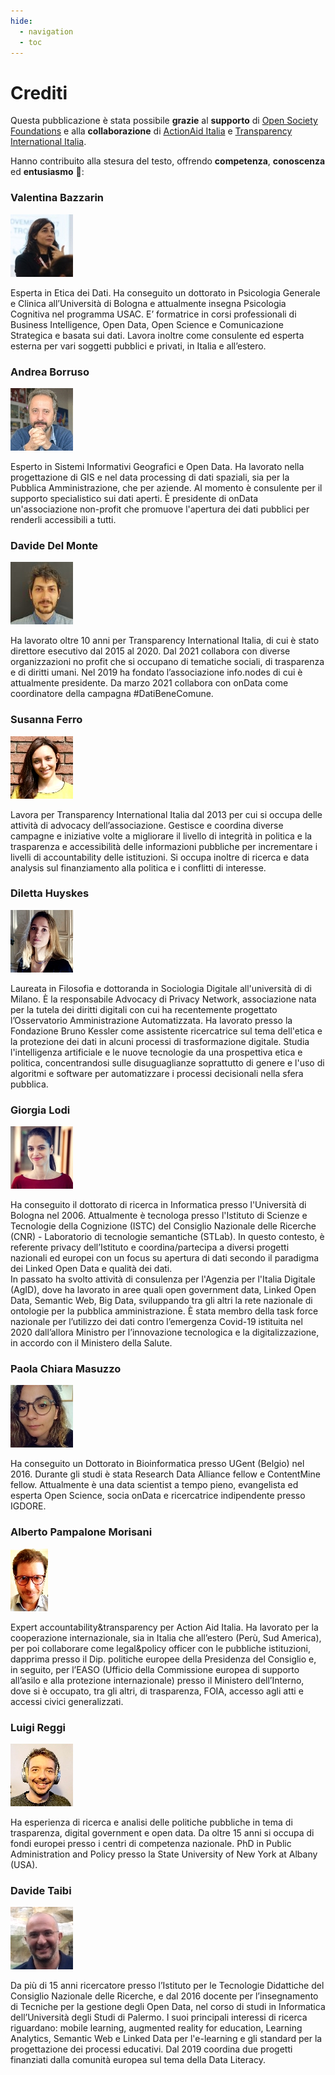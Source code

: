 ```yaml
---
hide:
  - navigation
  - toc
---
```


# Crediti



Questa pubblicazione è stata possibile **grazie** al **supporto** di [Open Society Foundations](https://www.opensocietyfoundations.org/) e alla **collaborazione** di [ActionAid Italia](https://www.actionaid.it/) e [Transparency International Italia](https://www.transparency.it/).

Hanno contribuito alla stesura del testo, offrendo **competenza**, **conoscenza** ed **entusiasmo** 🙏:

<div class="profilo">
<h3 class="nome">Valentina Bazzarin</h3>
<a href="https://twitter.com/VBazzarin"><img src="/images/people/valentina-bazzarin.jpg" class="foto-profilo"></a>
<p>Esperta in Etica dei Dati. Ha conseguito un dottorato in Psicologia Generale e Clinica all’Università di Bologna e attualmente insegna Psicologia Cognitiva nel programma USAC. E’ formatrice in corsi professionali di Business Intelligence, Open Data, Open Science e Comunicazione Strategica e basata sui dati. Lavora inoltre come consulente ed esperta esterna per vari soggetti pubblici e privati, in Italia e all’estero.</p>
</div>


<div class="profilo">
<h3 class="nome">Andrea Borruso</h3>
<a href="https://twitter.com/aborruso"><img src="/images/people/andrea-borruso.jpg" class="foto-profilo"></a>
<p>Esperto in Sistemi Informativi Geografici e Open Data. Ha lavorato nella progettazione di GIS e nel data processing di dati spaziali, sia per la Pubblica Amministrazione, che per aziende.
Al momento è consulente per il supporto specialistico sui dati aperti.
È presidente di onData un'associazione non-profit che promuove l'apertura dei dati pubblici per renderli accessibili a tutti.
</p>
</div>

<div class="profilo">
<h3 class="nome">Davide Del Monte</h3>
<a href="https://twitter.com/Davidovskij"><img src="/images/people/davide-del-monte.jpg" class="foto-profilo"></a>
<p>Ha lavorato oltre 10 anni per Transparency International Italia, di cui è stato direttore esecutivo dal 2015 al 2020. Dal 2021 collabora con diverse organizzazioni no profit che si occupano di tematiche sociali, di trasparenza e di diritti umani. Nel 2019 ha fondato l’associazione info.nodes di cui è attualmente presidente. Da marzo 2021 collabora con onData come coordinatore della campagna #DatiBeneComune.</p>
</div>

<div class="profilo">
<h3 class="nome">Susanna Ferro</h3>
<a href="https://www.linkedin.com/in/susanna-ferro"><img src="/images/people/susanna-ferro.jpg" class="foto-profilo"></a>
<p>Lavora per Transparency International Italia dal 2013 per cui si occupa delle attività di advocacy dell’associazione. Gestisce e coordina diverse campagne e iniziative volte a migliorare il livello di integrità in politica e la trasparenza e accessibilità delle informazioni pubbliche per incrementare i livelli di accountability delle istituzioni. Si occupa inoltre di ricerca e data analysis sul finanziamento alla politica e i conflitti di interesse.</p>
</div>



<div class="profilo">
<h3 class="nome">Diletta Huyskes</h3>
<a href="https://twitter.com/dilettahuyskes_"><img src="/images/people/diletta-huyskes.jpg" class="foto-profilo"></a>
<p>Laureata in Filosofia e dottoranda in Sociologia Digitale all'università di di Milano. È la responsabile Advocacy di Privacy Network, associazione nata per la tutela dei diritti digitali con cui ha recentemente progettato l’Osservatorio Amministrazione Automatizzata. Ha lavorato presso la Fondazione Bruno Kessler come assistente ricercatrice sul tema dell'etica e la protezione dei dati in alcuni processi di trasformazione digitale. Studia l'intelligenza artificiale e le nuove tecnologie da una prospettiva etica e politica, concentrandosi sulle disuguaglianze soprattutto di genere e l'uso di algoritmi e software per automatizzare i processi decisionali nella sfera pubblica.</p>
</div>

<div class="profilo">
<h3 class="nome">Giorgia Lodi</h3>
<a href="https://twitter.com/GiorgiaLodi"><img src="/images/people/giorgia-lodi.jpg" class="foto-profilo"></a>
<p>Ha conseguito il dottorato di ricerca in Informatica presso l'Università di Bologna nel 2006. Attualmente è tecnologa presso l'Istituto di Scienze e Tecnologie della Cognizione (ISTC) del Consiglio Nazionale delle Ricerche (CNR) - Laboratorio di tecnologie semantiche (STLab). In questo contesto, è referente privacy dell’Istituto e coordina/partecipa a diversi progetti nazionali ed europei con un focus su apertura di dati secondo il paradigma dei Linked Open Data e qualità dei dati.<br>
In passato ha svolto attività di consulenza per l'Agenzia per l'Italia Digitale (AgID), dove ha lavorato in aree quali open government data, Linked Open Data, Semantic Web, Big Data, sviluppando tra gli altri la rete nazionale di ontologie per la pubblica amministrazione. È stata membro della task force nazionale per l’utilizzo dei dati contro l’emergenza Covid-19 istituita nel 2020 dall’allora Ministro per l’innovazione tecnologica e la digitalizzazione, in accordo con il Ministero della Salute.</p>
</div>

<div class="profilo">
<h3 class="nome">Paola Chiara Masuzzo</h3>
<a href="https://twitter.com/pcmasuzzo"><img src="/images/people/paola-chiara-masuzzo.jpg" class="foto-profilo"></a>
<p>Ha conseguito un Dottorato in Bioinformatica presso UGent (Belgio) nel 2016. Durante gli studi è stata Research Data Alliance fellow e ContentMine fellow. Attualmente è una data scientist a tempo pieno, evangelista ed esperta Open Science, socia onData e ricercatrice indipendente presso IGDORE.</p>
</div>

<div class="profilo">
<h3 class="nome">Alberto Pampalone Morisani</h3>
<img src="/images/people/alberto-pampalone-morisani.jpg" class="foto-profilo">
<p>Expert accountability&transparency per Action Aid Italia. Ha lavorato per la cooperazione internazionale, sia in Italia che all’estero (Perù, Sud America), per poi collaborare come legal&policy officer con le pubbliche istituzioni, dapprima presso il Dip. politiche europee della Presidenza del Consiglio e, in seguito, per l’EASO (Ufficio della Commissione europea di supporto all’asilo e alla protezione internazionale) presso il Ministero dell’Interno, dove si è occupato, tra gli altri, di trasparenza, FOIA, accesso agli atti e accessi civici generalizzati.</p>
</div>


<div class="profilo">
<h3 class="nome">Luigi Reggi</h3>
<a href="https://twitter.com/luigireggi"><img src="/images/people/luigi-reggi.jpg" class="foto-profilo"></a>
<p>Ha esperienza di ricerca e analisi delle politiche pubbliche in tema di trasparenza, digital government e open data. Da oltre 15 anni si occupa di fondi europei presso i centri di competenza nazionale. PhD in Public Administration and Policy presso la State University of New York at Albany (USA).</p>
</div>

<div class="profilo">
<h3 class="nome">Davide Taibi</h3>
<a href="https://twitter.com/dataibi"><img src="/images/people/davide-taibi.jpg" class="foto-profilo"></a>
<p>Da più di 15 anni ricercatore presso l’Istituto per le Tecnologie Didattiche del Consiglio Nazionale delle Ricerche, e dal 2016 docente per l’insegnamento di Tecniche per la gestione degli Open Data, nel corso di studi in Informatica dell’Università degli Studi di Palermo. I suoi principali interessi di ricerca riguardano: mobile learning, augmented reality for education, Learning Analytics, Semantic Web e Linked Data per l'e-learning e gli standard per la progettazione dei processi educativi. Dal 2019 coordina due progetti finanziati dalla comunità europea sul tema della Data Literacy.</p>
<br>
<br>
</div>


